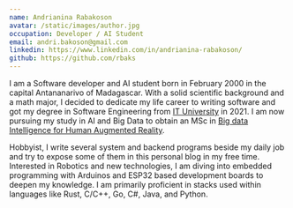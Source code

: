 ```yaml
---
name: Andrianina Rabakoson
avatar: /static/images/author.jpg
occupation: Developer / AI Student
email: andri.bakoson@gmail.com
linkedin: https://www.linkedin.com/in/andrianina-rabakoson/
github: https://github.com/rbaks
---
```


I am a Software developer and AI student born in February 2000 in the capital Antananarivo of Madagascar. With a solid scientific background and a math major, I decided to dedicate my life career to writing software and got my degree in Software Engineering from [IT University](https://www.ituniversity-mg.com/) in 2021. I am now pursuing my study in AI and Big Data to obtain an MSc in [Big data Intelligence for Human Augmented Reality](https://www.estia.fr/formations/formations-longues-diplomantes/msc-bihar).

Hobbyist, I write several system and backend programs beside my daily job and try to expose some of them in this personal blog in my free time. Interested in Robotics and new technologies, I am diving into embedded programming with Arduinos and ESP32 based development boards to deepen my knowledge. I am primarily proficient in stacks used within languages like Rust, C/C++, Go, C#, Java, and Python.

